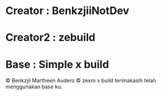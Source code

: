 # Creator : BenkzjiiNotDev
# Creator2 : zebuild
# Base : Simple x build


© Benkzjii Martheen Audero
© zexro x build
terimakasih telah menggunakan base ku.
